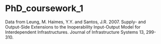 # PhD_coursework_1
Data from Leung, M. Haimes, Y.Y. and Santos, J.R. 2007. Supply- and Output-Side Extensions to the Inoperability Input-Output Model for Interdependent Infrastructures. Journal of Infrastructure Systems 13, 299-310.
